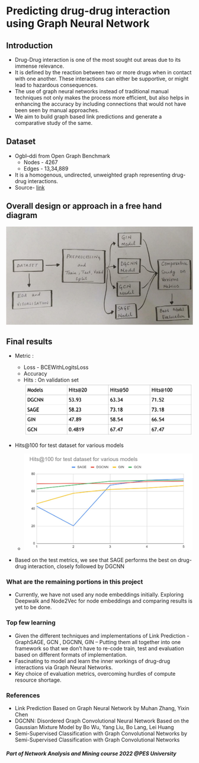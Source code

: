 # Predicting drug-drug interaction using Graph Neural Network


## Introduction
* Drug-Drug interaction is one of the most sought out areas due to its immense relevance.
* It is defined by the reaction between two or more drugs when in contact with one another. These interactions can either be supportive, or might lead to hazardous consequences.
* The use of graph neural networks instead of traditional manual techniques not only makes the process more efficient, but also helps in enhancing the accuracy by including connections that would not have been seen by manual approaches.
* We aim to build graph based link predictions and generate a comparative study of the same.

## Dataset
* Ogbl–ddi from Open Graph Benchmark 
    - Nodes - 4267
    - Edges - 13,34,889
* It is a homogenous, undirected, unweighted graph
representing drug-drug interactions. 
* Source- [link](https://ogb.stanford.edu/docs/linkprop/#ogbl-ddi)

## Overall design or approach in a free hand diagram

![alt text](https://github.com/Shamanthkolegodu/Predicting-drug-drug-interaction-using-Graph-Neural-Network/blob/main/Images/Design.png)

## Final results
* Metric :
    - Loss - BCEWithLogitsLoss
    - Accuracy
    - Hits : On validation set
    ![alt text](https://github.com/Shamanthkolegodu/Predicting-drug-drug-interaction-using-Graph-Neural-Network/blob/main/Images/table.png)

* Hits@100 for test dataset for various models
    - ![alt text](https://github.com/Shamanthkolegodu/Predicting-drug-drug-interaction-using-Graph-Neural-Network/blob/main/Images/resultsp_plot.png)



* Based on the test metrics, we see that SAGE performs the best on drug-drug interaction, closely followed by DGCNN

### What are the remaining portions in this project

* Currently, we have not used any node embeddings initially. Exploring Deepwalk and Node2Vec for node embeddings and comparing results is yet to be done.

### Top few learning
* Given the different techniques and implementations of Link Prediction - GraphSAGE, GCN , DGCNN, GIN – Putting them all together into one framework so that we don’t have to re-code train, test and evaluation based on different formats of implementation.
* Fascinating to model and learn the inner workings of drug-drug interactions via Graph Neural Networks.
* Key choice of evaluation metrics, overcoming hurdles of compute resource shortage.

### References
* Link Prediction Based on Graph Neural Network by Muhan Zhang, Yixin Chen
* DGCNN: Disordered Graph Convolutional Neural Network Based on the Gaussian Mixture Model by Bo Wu, Yang Liu, Bo Lang, Lei Huang
* Semi-Supervised Classification with Graph Convolutional Networks by Semi-Supervised Classification with Graph Convolutional Networks

##### Part of Network Analysis and Mining course 2022 @PES University
